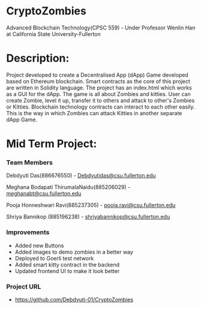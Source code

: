 # CryptoZombies
Advanced Blockchain Technology(CPSC 559) - Under Professor Wenlin Han at California State University-Fullerton

# Description:
Project developed to create a Decentralised App (dApp) Game developed based on Ethereum blockchain. Smart contracts as the core of this project are written in Solidity language. The project has an index.html which works as a GUI for the dApp. 
The game is all about Zombies and kitties. User can create Zombie, level it up, transfer it to others and attack to other's Zombies or Kitties. Blockchain technology contracts can interact to each other easily. This is the way in which Zombies can attack Kitties in another separate dApp Game.

# Mid Term Project:

### Team Members

Debdyuti Das(886676550) - Debdyutidas@csu.fullerton.edu

Meghana Bodapati ThirumalaNaidu(885206029) - meghanabt@csu.fullerton.edu

Pooja Honneshwari Ravi(885237305) - pooja.ravi@csu.fullerton.edu

Shriya Bannikop (885196238) - shriyabannikop@csu.fullerton.edu

### Improvements
- Added new Buttons
- Added images to demo zombies in a better way
- Deployed to Goerli test network
- Added smart kitty contract in the backend
- Updated frontend UI to make it look better


### Project URL
- https://github.com/Debdyuti-01/CryptoZombies
